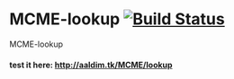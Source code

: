 MCME-lookup [![Build Status](https://travis-ci.org/aaldim1/PlayerLookup.svg?branch=master)](https://travis-ci.org/aaldim1/PlayerLookup)
===================

MCME-lookup

#### test it here: http://aaldim.tk/MCME/lookup
